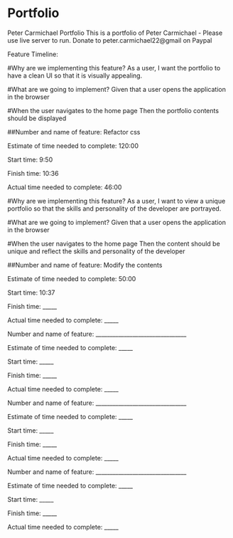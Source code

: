 # Portfolio
Peter Carmichael Portfolio
This is a portfolio of Peter Carmichael - Please use live server to run. Donate to peter.carmichael22@gmail on Paypal



Feature Timeline:

<!-- /\/\/\/\/\/\/\/\/\/\/\/\/\/\/\/\/\/\/\/\/\/\/\/\/\/\/\/\/\/\/\/\/\/\/\/\/\/\/\/\ -->

#Why are we implementing this feature?
As a user, I want the portfolio to have a clean UI so that it is visually appealing.

#What are we going to implement?
Given that a user opens the application in the browser

#When the user navigates to the home page
Then the portfolio contents should be displayed

##Number and name of feature: Refactor css

Estimate of time needed to complete: 120:00

Start time: 9:50

Finish time: 10:36

Actual time needed to complete: 46:00

<!-- /\/\/\/\/\/\/\/\/\/\/\/\/\/\/\/\/\/\/\/\/\/\/\/\/\/\/\/\/\/\/\/\/\/\/\/\/\/\/\/\ -->

#Why are we implementing this feature?
As a user, I want to view a unique portfolio so that the skills and personality of the developer are portrayed.

#What are we going to implement?
Given that a user opens the application in the browser

#When the user navigates to the home page
Then the content should be unique and reflect the skills and personality of the developer

##Number and name of feature: Modify the contents

Estimate of time needed to complete: 50:00

Start time: 10:37

Finish time: _____

Actual time needed to complete: _____

<!-- /\/\/\/\/\/\/\/\/\/\/\/\/\/\/\/\/\/\/\/\/\/\/\/\/\/\/\/\/\/\/\/\/\/\/\/\/\/\/\/\ -->

Number and name of feature: ________________________________

Estimate of time needed to complete: _____

Start time: _____

Finish time: _____

Actual time needed to complete: _____

<!-- /\/\/\/\/\/\/\/\/\/\/\/\/\/\/\/\/\/\/\/\/\/\/\/\/\/\/\/\/\/\/\/\/\/\/\/\/\/\/\/\ -->

Number and name of feature: ________________________________

Estimate of time needed to complete: _____

Start time: _____

Finish time: _____

Actual time needed to complete: _____

<!-- /\/\/\/\/\/\/\/\/\/\/\/\/\/\/\/\/\/\/\/\/\/\/\/\/\/\/\/\/\/\/\/\/\/\/\/\/\/\/\/\ -->

Number and name of feature: ________________________________

Estimate of time needed to complete: _____

Start time: _____

Finish time: _____

Actual time needed to complete: _____


